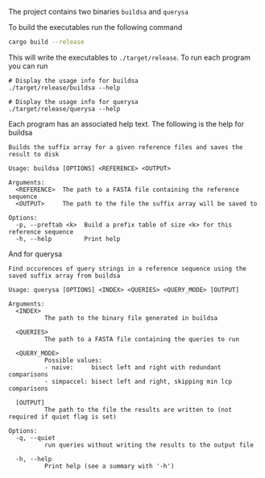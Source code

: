 The project contains two binaries `buildsa` and `querysa`

To build the executables run the following command

```bash
cargo build --release
```

This will write the executables to `./target/release`. To run each program you can run

```
# Display the usage info for buildsa
./target/release/buildsa --help

# Display the usage info for querysa
./target/release/querysa --help
```

Each program has an associated help text. The following is the help for buildsa
```
Builds the suffix array for a given reference files and saves the result to disk

Usage: buildsa [OPTIONS] <REFERENCE> <OUTPUT>

Arguments:
  <REFERENCE>  The path to a FASTA file containing the reference sequence
  <OUTPUT>     The path to the file the suffix array will be saved to

Options:
  -p, --preftab <k>  Build a prefix table of size <k> for this reference sequence
  -h, --help         Print help
```

And for querysa
```
Find occurences of query strings in a reference sequence using the saved suffix array from buildsa

Usage: querysa [OPTIONS] <INDEX> <QUERIES> <QUERY_MODE> [OUTPUT]

Arguments:
  <INDEX>
          The path to the binary file generated in buildsa

  <QUERIES>
          The path to a FASTA file containing the queries to run

  <QUERY_MODE>
          Possible values:
          - naive:     bisect left and right with redundant comparisons
          - simpaccel: bisect left and right, skipping min lcp comparisons

  [OUTPUT]
          The path to the file the results are written to (not required if quiet flag is set)

Options:
  -q, --quiet
          run queries without writing the results to the output file

  -h, --help
          Print help (see a summary with '-h')
```

